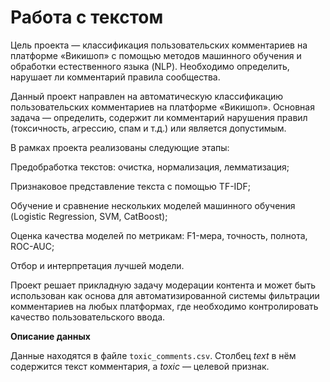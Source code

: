 # Работа с текстом
Цель проекта — классификация пользовательских комментариев на платформе «Викишоп» с помощью методов машинного обучения и обработки естественного языка (NLP). Необходимо определить, нарушает ли комментарий правила сообщества.

Данный проект направлен на автоматическую классификацию пользовательских комментариев на платформе «Викишоп». Основная задача — определить, содержит ли комментарий нарушения правил (токсичность, агрессию, спам и т.д.) или является допустимым.

В рамках проекта реализованы следующие этапы:

Предобработка текстов: очистка, нормализация, лемматизация;

Признаковое представление текста с помощью TF-IDF;

Обучение и сравнение нескольких моделей машинного обучения (Logistic Regression, SVM, CatBoost);

Оценка качества моделей по метрикам: F1-мера, точность, полнота, ROC-AUC;

Отбор и интерпретация лучшей модели.

Проект решает прикладную задачу модерации контента и может быть использован как основа для автоматизированной системы фильтрации комментариев на любых платформах, где необходимо контролировать качество пользовательского ввода.

**Описание данных**

Данные находятся в файле `toxic_comments.csv`. Столбец *text* в нём содержится текст комментария, а *toxic* — целевой признак.
